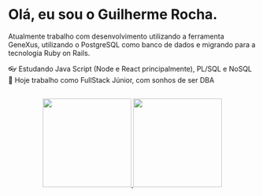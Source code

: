 # Olá, eu sou o Guilherme Rocha.

Atualmente trabalho com desenvolvimento utilizando a ferramenta GeneXus, utilizando o PostgreSQL como banco de dados e migrando para a tecnologia Ruby on Rails.


👓 Estudando Java Script (Node e React principalmente), PL/SQL e NoSQL
🔭 Hoje trabalho como FullStack Júnior, com sonhos de ser DBA



##
<p align="center">
    <a href="https://github.com/devguirocha">
    <img height="180em" src="https://github-readme-stats-eight-theta.vercel.app/api?username=devguirocha&show_icons=true&theme=dark&include_all_commits=true&count_private=true"/>
    <img height="180em" src="https://github-readme-stats-eight-theta.vercel.app/api/top-langs/?username=devguirocha&layout=compact&langs_count=8&theme=dark"/>
    </a>
</p>